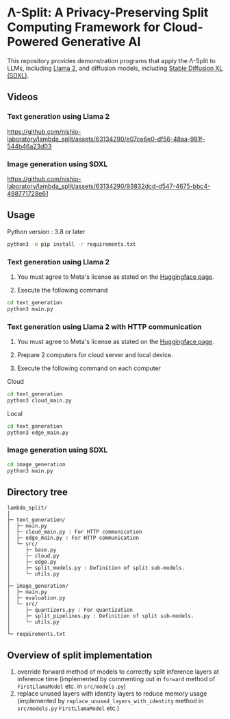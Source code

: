 # Λ-Split: A Privacy-Preserving Split Computing Framework for Cloud-Powered Generative AI

This repository provides demonstration programs that apply the Λ-Split to LLMs, including [Llama 2](https://huggingface.co/meta-llama), and diffusion models, including [Stable Diffusion XL (SDXL)](https://huggingface.co/stabilityai/stable-diffusion-xl-base-1.0).


## Videos

### Text generation using Llama 2



https://github.com/nishio-laboratory/lambda_split/assets/63134290/e07ce6e0-df56-48aa-981f-544b46a23d03




### Image generation using SDXL




https://github.com/nishio-laboratory/lambda_split/assets/63134290/93832dcd-d547-4675-bbc4-498771728e61




## Usage

Python version : 3.8 or later

```bash
python3 -m pip install -r requirements.txt
```

### Text generation using Llama 2

1. You must agree to Meta's license as stated on the [Huggingface page](https://huggingface.co/meta-llama).

2. Execute the following command
```bash
cd text_generation
python3 main.py
```


### Text generation using Llama 2 with HTTP communication

1. You must agree to Meta's license as stated on the [Huggingface page](https://huggingface.co/meta-llama).


2. Prepare 2 computers for cloud server and local device.


3. Execute the following command on each computer

Cloud
```bash
cd text_generation
python3 cloud_main.py
```

Local
```bash
cd text_generation
python3 edge_main.py
```


### Image generation using SDXL

```bash
cd image_generation
python3 main.py
```


## Directory tree

```
lambda_split/
│
├─ text_generation/
│  ├─ main.py
│  ├─ cloud_main.py : For HTTP communication
│  ├─ edge_main.py : For HTTP communication
│  └─ src/
│     ├─ base.py
│     ├─ cloud.py
│     ├─ edge.py
│     ├─ split_models.py : Definition of split sub-models.
│     └─ utils.py
│
├─ image_generation/
│  ├─ main.py
│  ├─ evaluation.py
│  └─ src/
│     ├─ quantizers.py : For quantization
│     ├─ split_pipelines.py : Definition of split sub-models.
│     └─ utils.py
│
└─ requirements.txt
```



## Overview of split implementation
1. override forward method of models to correctly split inference layers at inference time (implemented by commenting out in `forward` method of `FirstLlamaModel` etc. in `src/models.py`)
2. replace unused layers with identity layers to reduce memory usage (implemented by `replace_unused_layers_with_identity` method in `src/models.py` `FirstLlamaModel` etc.)


